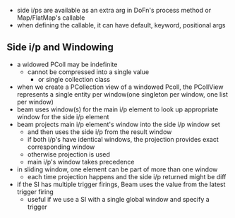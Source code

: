 - side i/ps are available as an extra arg in DoFn's process method or Map/FlatMap's callable
- when defining the callable, it can have default, keyword, positional args

## Side i/p and Windowing
- a widowed PColl may be indefinite
	- cannot be compressed into a single value
		- or single collection class
- when we create a PCollection view of a windowed Pcoll, the PCollView represents a single entity per window(one singleton per window, one list per window)
- beam uses window(s) for the main i/p element to look up appropriate window for the side i/p element
- beam projects main i/p element's window into the side i/p window set
	- and then uses the side i/p from the result window
	- if both i/p's have identical windows, the projection provides exact corresponding window
	- otherwise projection is used
	- main i/p's window takes precedence
- in sliding window, one element can be part of more than one window
	- each time projection happens and the side i/p returned might be diff
- if the SI has multiple trigger firings, Beam uses the value from the latest trigger firing
	- useful if we use a SI with a single global window and specify a trigger